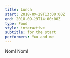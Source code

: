 ```yaml
---
title: Lunch
start: 2018-09-29T13:00:00Z
end: 2018-09-29T14:00:00Z
type: Food
style: interactive
subtitle: for the start
performers: You and me
---
```

Nom! Nom!
